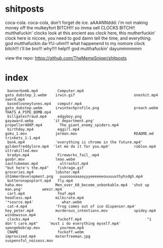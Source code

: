 # shitposts
coca-cola. coca-cola, don't forget de ice. aAAANNddd: i'm not making money off the mulkeyfort BITCH!!! so imma sell CLOCKS BITCH!! mutthafuckin' clocks look at this ancient ass clock here, this mutherfuckin' clock here is niccee, you need to god damn tell the time, and everything. god mutthafuckin           da-YU-uhm!!! what happenend to my nomore clock bitch!!! i'll be bro!!! why!!!! help!!! god mutthafuckin' dayummmmmm

view the repo: https://github.com/TheMemeSniper/shitposts

# index
```
 bannerbomb.mp4         Computer.mp4                              gato_dubstep_2.webm    irwin.gif                           oneshit.mp4              sword.mp4
 basedlooneytunes.mp4   computr.mp4                               gato_dubstep.webm      irwintechprofile.png                preach.webm              THATS_A_PIPE_BOMB.mp4
 billgatesfraud.mp4     edgyboy.png                               gayaward.webp         'it department.png'                  propeller480P.mp4        The_giant_enemy_spiders.mp4
 birthday.mp4           eggirl.mp4                                goku_1.mov             jerman.mov                          README.md                trinkets_1-1.mp4
 bonk.mp4              'everything is chrome in the future.mp4'   goldenfreddylore.mp4  'let me do it for you.mp4'           roblox.mp4               ultrakilled.mov
 bradyn.mp4             Fireworks_fail_.mp4                       goobr.mov              lmao.webm                           saultubeman.mp4          ultrashit.mp4
"but here's the.mp4"    fishrage.gif                              groceries.mp4          lobster.mp4                         sh1mmerdevelopment.png   uuuooooaaaayyyeeeeeeouuuuuthyhsdgh.mp4
 butteronapoptart.mp4   fly.mp4                                   haha.mov               Men_over_60_become_unbonkable.mp4  'shut up man.png'         weezr.mp4
 cart.mp4               fnaf.mp4                                  headless.mp4           milkcrate.mp4                      '*source.mp4'             whar.webm
 cat-4.mp4             'frog comes out of ice dispenser.mp4'      hey_peter.mp4          murderous_intentions.mov            spidey.mp4               windowssux.mp4
 clocks.mp4             fuckoff.mp4                              "i don't care.mp4"     'must i do everything myself.mp4'    spongebobrap.mov         yourmom.mp4
 CNAME                  fuckoff.webm                              improvised.mp4         mxterfreeman.jpg                    suspensful_noisess.mov

```
